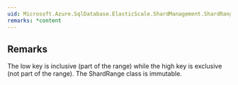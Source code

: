 ```yaml
---  
uid: Microsoft.Azure.SqlDatabase.ElasticScale.ShardManagement.ShardRange  
remarks: *content  
---  
```

  
## Remarks  
 The low key is inclusive (part of the range) while the high key is exclusive             (not part of the range). The ShardRange class is immutable.